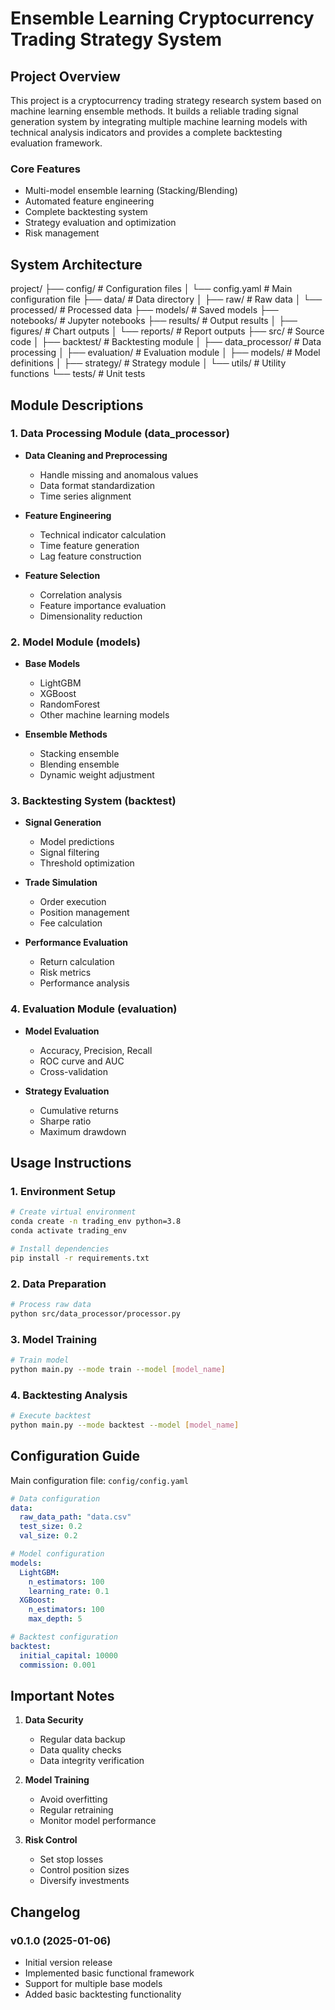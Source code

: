 # Ensemble Learning Cryptocurrency Trading Strategy System

## Project Overview

This project is a cryptocurrency trading strategy research system based on machine learning ensemble methods. It builds a reliable trading signal generation system by integrating multiple machine learning models with technical analysis indicators and provides a complete backtesting evaluation framework.

### Core Features

- Multi-model ensemble learning (Stacking/Blending)
- Automated feature engineering
- Complete backtesting system
- Strategy evaluation and optimization
- Risk management

## System Architecture
project/
├── config/ # Configuration files
│ └── config.yaml # Main configuration file
├── data/ # Data directory
│ ├── raw/ # Raw data
│ └── processed/ # Processed data
├── models/ # Saved models
├── notebooks/ # Jupyter notebooks
├── results/ # Output results
│ ├── figures/ # Chart outputs
│ └── reports/ # Report outputs
├── src/ # Source code
│ ├── backtest/ # Backtesting module
│ ├── data_processor/ # Data processing
│ ├── evaluation/ # Evaluation module
│ ├── models/ # Model definitions
│ ├── strategy/ # Strategy module
│ └── utils/ # Utility functions
└── tests/ # Unit tests

## Module Descriptions

### 1. Data Processing Module (data_processor)

- **Data Cleaning and Preprocessing**
  - Handle missing and anomalous values
  - Data format standardization
  - Time series alignment

- **Feature Engineering**
  - Technical indicator calculation
  - Time feature generation
  - Lag feature construction

- **Feature Selection**
  - Correlation analysis
  - Feature importance evaluation
  - Dimensionality reduction

### 2. Model Module (models)

- **Base Models**
  - LightGBM
  - XGBoost
  - RandomForest
  - Other machine learning models

- **Ensemble Methods**
  - Stacking ensemble
  - Blending ensemble
  - Dynamic weight adjustment

### 3. Backtesting System (backtest)

- **Signal Generation**
  - Model predictions
  - Signal filtering
  - Threshold optimization

- **Trade Simulation**
  - Order execution
  - Position management
  - Fee calculation

- **Performance Evaluation**
  - Return calculation
  - Risk metrics
  - Performance analysis

### 4. Evaluation Module (evaluation)

- **Model Evaluation**
  - Accuracy, Precision, Recall
  - ROC curve and AUC
  - Cross-validation

- **Strategy Evaluation**
  - Cumulative returns
  - Sharpe ratio
  - Maximum drawdown

## Usage Instructions

### 1. Environment Setup

```bash
# Create virtual environment
conda create -n trading_env python=3.8
conda activate trading_env

# Install dependencies
pip install -r requirements.txt
```

### 2. Data Preparation

```bash
# Process raw data
python src/data_processor/processor.py
```

### 3. Model Training

```bash
# Train model
python main.py --mode train --model [model_name]
```

### 4. Backtesting Analysis

```bash
# Execute backtest
python main.py --mode backtest --model [model_name]
```

## Configuration Guide

Main configuration file: `config/config.yaml`

```yaml
# Data configuration
data:
  raw_data_path: "data.csv"
  test_size: 0.2
  val_size: 0.2

# Model configuration
models:
  LightGBM:
    n_estimators: 100
    learning_rate: 0.1
  XGBoost:
    n_estimators: 100
    max_depth: 5

# Backtest configuration
backtest:
  initial_capital: 10000
  commission: 0.001
```

## Important Notes

1. **Data Security**
   - Regular data backup
   - Data quality checks
   - Data integrity verification

2. **Model Training**
   - Avoid overfitting
   - Regular retraining
   - Monitor model performance

3. **Risk Control**
   - Set stop losses
   - Control position sizes
   - Diversify investments

## Changelog

### v0.1.0 (2025-01-06)
- Initial version release
- Implemented basic functional framework
- Support for multiple base models
- Added basic backtesting functionality




